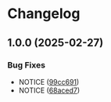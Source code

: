# Changelog

## 1.0.0 (2025-02-27)


### Bug Fixes

* NOTICE ([99cc691](https://github.com/ashutoshraims/core-lib-azure/commit/99cc6918a05296ee455016de9f64f4cc103b16c3))
* NOTICE ([68aced7](https://github.com/ashutoshraims/core-lib-azure/commit/68aced75268d33cca0694a1c5030af6c56a82e18))

